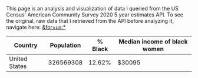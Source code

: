 This page is an analysis and visualization of data I queried from the US Census' American Community Survey 2020 5 year estimates API. To see the original, raw data that I retrieved from the API before analyzing it, navigate here: [&for=us:*](&for=us:*)

|Country|Population|% Black|Median income of black women|
|---|---|---|---|
|United States|326569308|12.62%|$30095|
